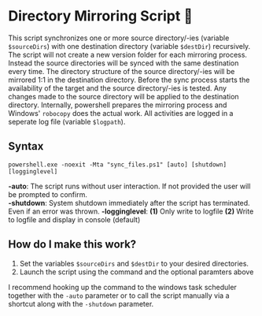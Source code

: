 # Directory Mirroring Script :floppy_disk:

This script synchronizes one or more source directory/-ies (variable  `$sourceDirs`) with one destination directory (variable `$destDir`) recursively. The script will not create a new version folder for each mirroring process. Instead the source directories will be synced with the same destination every time. The directory structure of the source directory/-ies will be mirrored 1:1 in the destination directory. Before the sync process starts the availability of the target and the source directory/-ies is tested. Any changes made to the source directory will be applied to the destination directory. Internally, powershell prepares the mirroring process and Windows' `robocopy` does the actual work. All activities are logged in a seperate log file (variable `$logpath`).

## Syntax
`powershell.exe -noexit -Mta "sync_files.ps1" [auto] [shutdown] [logginglevel]`  

**-auto**: The script runs without user interaction. If not provided the user will be prompted to confirm.  
**-shutdown**: System shutdown immediately after the script has terminated. Even if an error was thrown.
**-logginglevel**: **(1)** Only write to logfile **(2)** Write to logfile and display in console (default)

## How do I make this work?
1. Set the variables `$sourceDirs` and `$destDir` to your desired directories.
2. Launch the script using the command and the optional paramters above

I recommend hooking up the command to the windows task scheduler together with the `-auto` parameter or to call the script manually via a shortcut along with the `-shutdown` parameter.
